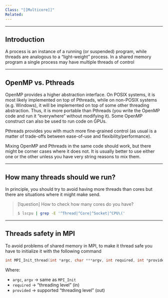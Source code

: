 ```yaml
---
Class: "[[Multicore]]"
Related:
---
```

---
## Introduction
A process is an instance of a running (or suspended) program, while threads are analogous to a “light-weight” process. In a shared memory program a single process may have multiple threads of control

---
## OpenMP vs. Pthreads
OpenMP provides a higher abstraction interface. On POSIX systems, it is most likely implemented on top of Pthreads, while on non-POSIX systems (e.g. Windows), it will be implemented on top of some other threading abstraction. Thus, it is more portable than Pthreads (you write the OpenMP code and run it “everywhere“ without modifying it).
Some OpenMP construct can also be used to run code on GPUs.

Pthreads provides you with much more fine-grained control (as usual is a matter of trade-offs between ease-of-use and flexibility/performance).

Mixing OpenMP and Pthreads in the same code should work, but there might be corner cases where it does not. It is usually better to use either one or the other unless you have very string reasons to mix them.

---
## How many threads should we run?
In principle, you should try to avoid having more threads than cores but there are situations where it might make send.

>[!question] How to check how many cores do you have?
>```bash
>$ lscpu | grep -E '^Thread|^Core|^Socket|^CPU\('
>```

---
## Threads safety in MPI
To avoid problems of shared memory in MPI, to make it thread safe you have to initialize it with the following command

```c
int MPI_Init_thread(int *argc, char ***argv, int required, int *provided);
```

Where:
- `argc`, `argv` → same as `MPI_Init`
- `required` → “threading level” (in)
- `provided` → supported “threading level” (out)

